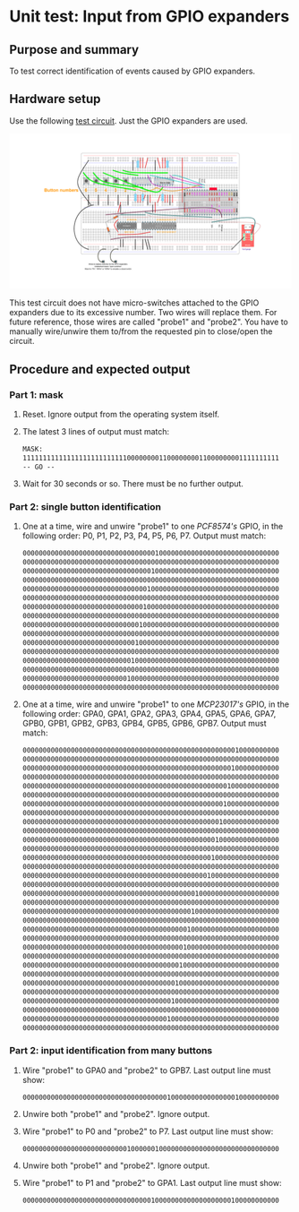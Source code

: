 # Unit test: Input from GPIO expanders

## Purpose and summary

To test correct identification of events caused by GPIO expanders.

## Hardware setup

Use the following [test circuit](../../Protoboards/TestBoard2.diy).
Just the GPIO expanders are used.

![Test circuit image](../../Protoboards/TestBoard2.png)

This test circuit does not have micro-switches attached to the GPIO expanders due to its excessive number.
Two wires will replace them.
For future reference, those wires are called "probe1" and "probe2".
You have to manually wire/unwire them to/from the requested pin to close/open the circuit.

## Procedure and expected output

### Part 1: mask

1. Reset. Ignore output from the operating system itself.

2. The latest 3 lines of output must match:

   ```text
   MASK:
   1111111111111111111111111100000000110000000011000000001111111111
   -- GO --
   ```

3. Wait for 30 seconds or so. There must be no further output.

### Part 2: single button identification

1. One at a time, wire and unwire "probe1" to one *PCF8574's* GPIO, in the following order:
   P0, P1, P2, P3, P4, P5, P6, P7. Output must match:

   ```text
   0000000000000000000000000000000001000000000000000000000000000000
   0000000000000000000000000000000000000000000000000000000000000000
   0000000000000000000000000000000010000000000000000000000000000000
   0000000000000000000000000000000000000000000000000000000000000000
   0000000000000000000000000000000100000000000000000000000000000000
   0000000000000000000000000000000000000000000000000000000000000000
   0000000000000000000000000000001000000000000000000000000000000000
   0000000000000000000000000000000000000000000000000000000000000000
   0000000000000000000000000000010000000000000000000000000000000000
   0000000000000000000000000000000000000000000000000000000000000000
   0000000000000000000000000000100000000000000000000000000000000000
   0000000000000000000000000000000000000000000000000000000000000000
   0000000000000000000000000001000000000000000000000000000000000000
   0000000000000000000000000000000000000000000000000000000000000000
   0000000000000000000000000010000000000000000000000000000000000000
   0000000000000000000000000000000000000000000000000000000000000000
   ```

2. One at a time, wire and unwire "probe1" to one *MCP23017's* GPIO, in the following order:
   GPA0, GPA1, GPA2, GPA3, GPA4, GPA5, GPA6, GPA7, GPB0, GPB1, GPB2, GPB3, GPB4, GPB5, GPB6, GPB7.
   Output must match:

   ```text
   0000000000000000000000000000000000000000000000000000010000000000
   0000000000000000000000000000000000000000000000000000000000000000
   0000000000000000000000000000000000000000000000000000100000000000
   0000000000000000000000000000000000000000000000000000000000000000
   0000000000000000000000000000000000000000000000000001000000000000
   0000000000000000000000000000000000000000000000000000000000000000
   0000000000000000000000000000000000000000000000000010000000000000
   0000000000000000000000000000000000000000000000000000000000000000
   0000000000000000000000000000000000000000000000000100000000000000
   0000000000000000000000000000000000000000000000000000000000000000
   0000000000000000000000000000000000000000000000001000000000000000
   0000000000000000000000000000000000000000000000000000000000000000
   0000000000000000000000000000000000000000000000010000000000000000
   0000000000000000000000000000000000000000000000000000000000000000
   0000000000000000000000000000000000000000000000100000000000000000
   0000000000000000000000000000000000000000000000000000000000000000
   0000000000000000000000000000000000000000000100000000000000000000
   0000000000000000000000000000000000000000000000000000000000000000
   0000000000000000000000000000000000000000001000000000000000000000
   0000000000000000000000000000000000000000000000000000000000000000
   0000000000000000000000000000000000000000010000000000000000000000
   0000000000000000000000000000000000000000000000000000000000000000
   0000000000000000000000000000000000000000100000000000000000000000
   0000000000000000000000000000000000000000000000000000000000000000
   0000000000000000000000000000000000000001000000000000000000000000
   0000000000000000000000000000000000000000000000000000000000000000
   0000000000000000000000000000000000000010000000000000000000000000
   0000000000000000000000000000000000000000000000000000000000000000
   0000000000000000000000000000000000000100000000000000000000000000
   0000000000000000000000000000000000000000000000000000000000000000
   0000000000000000000000000000000000001000000000000000000000000000
   0000000000000000000000000000000000000000000000000000000000000000
   ```

### Part 2: input identification from many buttons

1. Wire "probe1" to GPA0 and "probe2" to GPB7. Last output line must show:

   ```text
   0000000000000000000000000000000000001000000000000000010000000000
   ```

2. Unwire both "probe1" and "probe2". Ignore output.
3. Wire "probe1" to P0 and "probe2" to P7. Last output line must show:

   ```text
   0000000000000000000000000010000001000000000000000000000000000000
   ```

4. Unwire both "probe1" and "probe2". Ignore output.
5. Wire "probe1" to P1 and "probe2" to GPA1. Last output line must show:

   ```text
   0000000000000000000000000000000010000000000000000000100000000000
   ```

